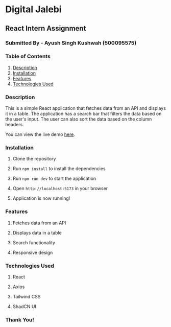 # Digital Jalebi

## React Intern Assignment

### Submitted By - Ayush Singh Kushwah (500095575)

### Table of Contents

1. [Description](#description)
2. [Installation](#installation)
3. [Features](#features)
4. [Technologies Used](#technologies-used)

### Description

This is a simple React application that fetches data from an API and displays it in a table. The application has a search bar that filters the data based on the user's input. The user can also sort the data based on the column headers.

You can view the live demo [here](https://digitaljalebi.netlify.app/).

### Installation

1. Clone the repository

2. Run `npm install` to install the dependencies

3. Run `npm run dev` to start the application

4. Open `http://localhost:5173` in your browser

5. Application is now running!

### Features

1. Fetches data from an API

2. Displays data in a table
3. Search functionality
4. Responsive design

### Technologies Used

1. React

2. Axios
3. Tailwind CSS
4. ShadCN UI

### Thank You!

```

```
